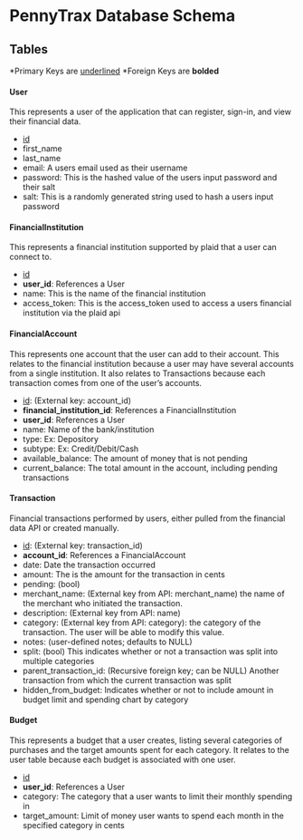 # PennyTrax Database Schema

## Tables

*Primary Keys are <u>underlined</u>
*Foreign Keys are **bolded**

#### User
This represents a user of the application that can register, sign-in, and view their financial data.

- <u>id</u>
- first_name
- last_name
- email: A users email used as their username
- password: This is the hashed value of the users input password and their salt
- salt: This is a randomly generated string used to hash a users input password


#### FinancialInstitution
This represents a financial institution supported by plaid that a user can connect to.
- <u>id</u>
- **user_id**: References a User
- name: This is the name of the financial institution
- access_token: This is the access_token used to access a users financial institution via the plaid api

#### FinancialAccount
This represents one account that the user can add to their account. This relates to the financial institution because a user may have several accounts from a single institution. It also relates to Transactions because each transaction comes from one of the user’s accounts. 
- <u>id</u>: (External key: account_id)
- **financial_institution_id**: References a FinancialInstitution
- **user_id**: References a User
- name: Name of the bank/institution
- type: Ex: Depository
- subtype: Ex: Credit/Debit/Cash
- available_balance: The amount of money that is not pending
- current_balance: The total amount in the account, including pending transactions

#### Transaction
Financial transactions performed by users, either pulled from the financial data API or created manually.
- <u>id</u>: (External key: transaction_id)
- **account_id**: References a FinancialAccount
- date: Date the transaction occurred
- amount: The is the amount for the transaction in cents
- pending: (bool)
- merchant_name: (External key from API: merchant_name) the name of the merchant who initiated the transaction.
- description: (External key from API: name)
- category: (External key from API: category): the category of the transaction. The user will be able to modify this value.
- notes: (user-defined notes; defaults to NULL)
- split: (bool) This indicates whether or not a transaction was split into multiple categories
- parent_transaction_id: (Recursive foreign key; can be NULL) Another transaction from which the current transaction was split
- hidden_from_budget: Indicates whether or not to include amount in budget limit and spending chart by category

#### Budget
This represents a budget that a user creates, listing several categories of purchases and the target amounts spent for each category. It relates to the user table because each budget is associated with one user.
- <u>id</u>
- **user_id**: References a User
- category: The category that a user wants to limit their monthly spending in
- target_amount: Limit of money user wants to spend each month in the specified category in cents

